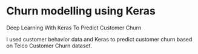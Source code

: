 # Churn modelling using Keras
Deep Learning With Keras To Predict Customer Churn

I used customer behavior data and Keras to predict customer churn based on Telco Customer Churn dataset.


